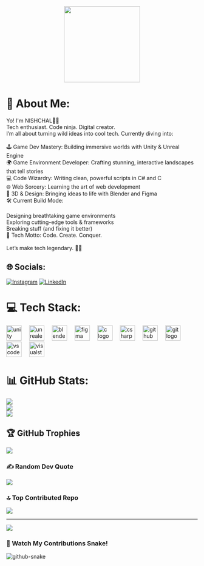 <div align="center">
  <img height="200" src="https://media.licdn.com/dms/image/v2/D5616AQEfKwRjF0Z2Gw/profile-displaybackgroundimage-shrink_350_1400/profile-displaybackgroundimage-shrink_350_1400/0/1721732379268?e=1738800000&v=beta&t=JI-ImpTSyX9zu4NgOTm3St0FDrw1o-FkGijAyQNDeq4"  />
</div>

###

# 💫 About Me:
Yo! I'm NISHCHAL👨‍💻<br>Tech enthusiast. Code ninja. Digital creator.<br>I’m all about turning wild ideas into cool tech. Currently diving into:<br><br>🕹️ Game Dev Mastery: Building immersive worlds with Unity & Unreal Engine<br>🌍 Game Environment Developer: Crafting stunning, interactive landscapes that tell stories<br>💻 Code Wizardry: Writing clean, powerful scripts in C# and C<br>🌐 Web Sorcery: Learning the art of web development<br>🎨 3D & Design: Bringing ideas to life with Blender and Figma<br>🛠️ Current Build Mode:<br><br>Designing breathtaking game environments<br>Exploring cutting-edge tools & frameworks<br>Breaking stuff (and fixing it better)<br>🚀 Tech Motto: Code. Create. Conquer.<br><br>Let’s make tech legendary. 💾🔥


## 🌐 Socials:
[![Instagram](https://img.shields.io/badge/Instagram-%23E4405F.svg?logo=Instagram&logoColor=white)](https://instagram.com/__nishchal) [![LinkedIn](https://img.shields.io/badge/LinkedIn-%230077B5.svg?logo=linkedin&logoColor=white)](https://linkedin.com/in/https://www.linkedin.com/in/nishchal-acharya-08a13a252?lipi=urn%3Ali%3Apage%3Ad_flagship3_profile_view_base_contact_details%3B1wxGlFxLQNeXCZrxWIaCkg%3D%3D) 

# 💻 Tech Stack:
<div align="left">
  <img src="https://cdn.jsdelivr.net/gh/devicons/devicon/icons/unity/unity-original.svg" height="40" alt="unity logo"  />
  <img width="12" />
  <img src="https://cdn.jsdelivr.net/gh/devicons/devicon/icons/unrealengine/unrealengine-original.svg" height="40" alt="unrealengine logo"  />
  <img width="12" />
  <img src="https://cdn.jsdelivr.net/gh/devicons/devicon/icons/blender/blender-original.svg" height="40" alt="blender logo"  />
  <img width="12" />
  <img src="https://cdn.jsdelivr.net/gh/devicons/devicon/icons/figma/figma-original.svg" height="40" alt="figma logo"  />
  <img width="12" />
  <img src="https://cdn.jsdelivr.net/gh/devicons/devicon/icons/c/c-original.svg" height="40" alt="c logo"  />
  <img width="12" />
  <img src="https://cdn.jsdelivr.net/gh/devicons/devicon/icons/csharp/csharp-original.svg" height="40" alt="csharp logo"  />
  <img width="12" />
  <img src="https://cdn.jsdelivr.net/gh/devicons/devicon/icons/github/github-original.svg" height="40" alt="github logo"  />
  <img width="12" />
  <img src="https://cdn.jsdelivr.net/gh/devicons/devicon/icons/git/git-original.svg" height="40" alt="git logo"  />
  <img width="12" />
  <img src="https://cdn.jsdelivr.net/gh/devicons/devicon/icons/vscode/vscode-original.svg" height="40" alt="vscode logo"  />
  <img width="12" />
  <img src="https://cdn.jsdelivr.net/gh/devicons/devicon/icons/visualstudio/visualstudio-plain.svg" height="40" alt="visualstudio logo"  />
</div>

###
# 📊 GitHub Stats:
![](https://github-readme-stats.vercel.app/api?username=Nishchal10213&theme=dark&hide_border=false&include_all_commits=false&count_private=false)<br/>
![](https://github-readme-streak-stats.herokuapp.com/?user=Nishchal10213&theme=dark&hide_border=false)<br/>
![](https://github-readme-stats.vercel.app/api/top-langs/?username=Nishchal10213&theme=dark&hide_border=false&include_all_commits=false&count_private=false&layout=compact)

## 🏆 GitHub Trophies
![](https://github-profile-trophy.vercel.app/?username=Nishchal10213&theme=radical&no-frame=false&no-bg=true&margin-w=4)

### ✍️ Random Dev Quote
![](https://quotes-github-readme.vercel.app/api?type=horizontal&theme=radical)

### 🔝 Top Contributed Repo
![](https://github-contributor-stats.vercel.app/api?username=Nishchal10213&limit=5&theme=dark&combine_all_yearly_contributions=true)

---
[![](https://visitcount.itsvg.in/api?id=Nishchal10213&icon=0&color=0)](https://visitcount.itsvg.in)

<!-- Proudly created with GPRM ( https://gprm.itsvg.in ) -->
### 🐍 Watch My Contributions Snake!

<picture>
  <source media="(prefers-color-scheme: dark)" srcset="https://raw.githubusercontent.com/tobiasmeyhoefer/tobiasmeyhoefer/output/github-snake-dark.svg" />
  <source media="(prefers-color-scheme: light)" srcset="https://raw.githubusercontent.com/tobiasmeyhoefer/tobiasmeyhoefer/output/github-snake.svg" />
  <img alt="github-snake" src="https://raw.githubusercontent.com/tobiasmeyhoefer/tobiasmeyhoefer/output/github-snake.svg" />
</picture>

